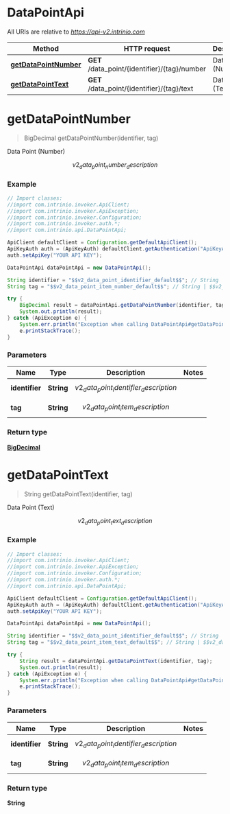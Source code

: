 # DataPointApi

All URIs are relative to *https://api-v2.intrinio.com*

Method | HTTP request | Description
------------- | ------------- | -------------
[**getDataPointNumber**](DataPointApi.md#getDataPointNumber) | **GET** /data_point/{identifier}/{tag}/number | Data Point (Number)
[**getDataPointText**](DataPointApi.md#getDataPointText) | **GET** /data_point/{identifier}/{tag}/text | Data Point (Text)


<a name="getDataPointNumber"></a>
# **getDataPointNumber**
> BigDecimal getDataPointNumber(identifier, tag)

Data Point (Number)

$$v2_data_point_number_description$$

### Example
```java
// Import classes:
//import com.intrinio.invoker.ApiClient;
//import com.intrinio.invoker.ApiException;
//import com.intrinio.invoker.Configuration;
//import com.intrinio.invoker.auth.*;
//import com.intrinio.api.DataPointApi;

ApiClient defaultClient = Configuration.getDefaultApiClient();
ApiKeyAuth auth = (ApiKeyAuth) defaultClient.getAuthentication("ApiKeyAuth");
auth.setApiKey("YOUR API KEY");

DataPointApi dataPointApi = new DataPointApi();

String identifier = "$$v2_data_point_identifier_default$$"; // String | $$v2_data_point_identifier_description$$
String tag = "$$v2_data_point_item_number_default$$"; // String | $$v2_data_point_item_description$$

try {
    BigDecimal result = dataPointApi.getDataPointNumber(identifier, tag);
    System.out.println(result);
} catch (ApiException e) {
    System.err.println("Exception when calling DataPointApi#getDataPointNumber");
    e.printStackTrace();
}
```

### Parameters

Name | Type | Description  | Notes
------------- | ------------- | ------------- | -------------
 **identifier** | **String**| $$v2_data_point_identifier_description$$ |
 **tag** | **String**| $$v2_data_point_item_description$$ |

### Return type

[**BigDecimal**](BigDecimal.md)

<a name="getDataPointText"></a>
# **getDataPointText**
> String getDataPointText(identifier, tag)

Data Point (Text)

$$v2_data_point_text_description$$

### Example
```java
// Import classes:
//import com.intrinio.invoker.ApiClient;
//import com.intrinio.invoker.ApiException;
//import com.intrinio.invoker.Configuration;
//import com.intrinio.invoker.auth.*;
//import com.intrinio.api.DataPointApi;

ApiClient defaultClient = Configuration.getDefaultApiClient();
ApiKeyAuth auth = (ApiKeyAuth) defaultClient.getAuthentication("ApiKeyAuth");
auth.setApiKey("YOUR API KEY");

DataPointApi dataPointApi = new DataPointApi();

String identifier = "$$v2_data_point_identifier_default$$"; // String | $$v2_data_point_identifier_description$$
String tag = "$$v2_data_point_item_text_default$$"; // String | $$v2_data_point_item_description$$

try {
    String result = dataPointApi.getDataPointText(identifier, tag);
    System.out.println(result);
} catch (ApiException e) {
    System.err.println("Exception when calling DataPointApi#getDataPointText");
    e.printStackTrace();
}
```

### Parameters

Name | Type | Description  | Notes
------------- | ------------- | ------------- | -------------
 **identifier** | **String**| $$v2_data_point_identifier_description$$ |
 **tag** | **String**| $$v2_data_point_item_description$$ |

### Return type

**String**


